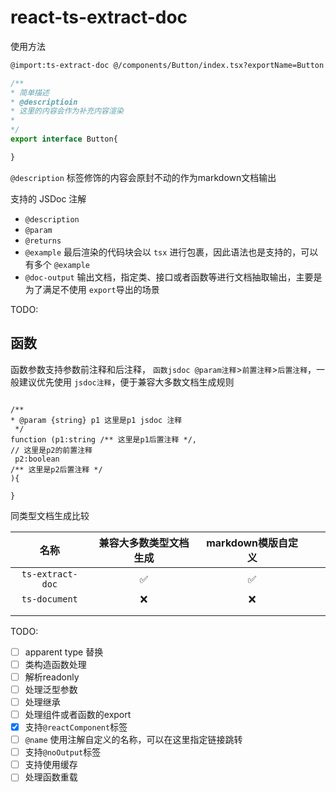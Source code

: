 # react-ts-extract-doc

使用方法

```md
@import:ts-extract-doc @/components/Button/index.tsx?exportName=Button
```

```typescript
/**
* 简单描述
* @descriptioin
* 这里的内容会作为补充内容渲染
*
*/
export interface Button{

}
```

`@description` 标签修饰的内容会原封不动的作为markdown文档输出

支持的 JSDoc 注解

- `@description`
- `@param`
- `@returns`
- `@example`  最后渲染的代码块会以 `tsx` 进行包裹，因此语法也是支持的，可以有多个 `@example`
- `@doc-output` 输出文档，指定类、接口或者函数等进行文档抽取输出，主要是为了满足不使用 `export`导出的场景

TODO:


## 函数

函数参数支持参数前注释和后注释， `函数jsdoc @param注释`>`前置注释`>`后置注释`，一般建议优先使用 `jsdoc注释`，便于兼容大多数文档生成规则

```tsx

/** 
* @param {string} p1 这里是p1 jsdoc 注释
 */
function (p1:string /** 这里是p1后置注释 */,
// 这里是p2的前置注释
 p2:boolean
/** 这里是p2后置注释 */
){

}
```

同类型文档生成比较

|        名称        | 兼容大多数类型文档生成 | markdown模版自定义 |  |  |
| :----------------: | :--------------------: | :----------------: | - | - |
| `ts-extract-doc` |           ✅           |         ✅         |  |  |
|  `ts-document`  |           ❌           |         ❌         |  |  |
|                    |                        |                    |  |  |
|                    |                        |                    |  |  |

TODO:

- [ ] apparent type 替换
- [ ] 类构造函数处理
- [ ] 解析readonly
- [ ] 处理泛型参数
- [ ] 处理继承
- [ ] 处理组件或者函数的export
- [x] 支持`@reactComponent`标签
- [ ] `@name` 使用注解自定义的名称，可以在这里指定链接跳转
- [ ] 支持`@noOutput`标签
- [ ] 支持使用缓存
- [ ] 处理函数重载
